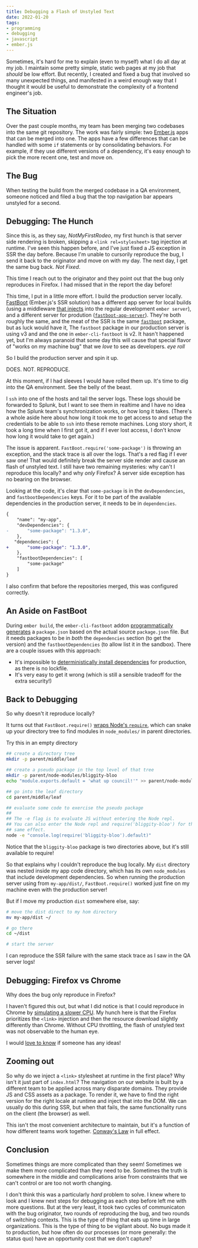 ```yaml
---
title: Debugging a Flash of Unstyled Text
date: 2022-01-20
tags:
- programming
- debugging
- javascript
- ember.js
---
```


Sometimes, it's hard for me to explain (even to myself) what I do all day at my
job. I maintain some pretty simple, static web pages at my job that *should* be low
effort. But recently, I created and fixed a bug that involved so many
unexpected things, and manifested in a weird enough way that I thought it would be
useful to demonstrate the complexity of a frontend engineer's job.

## The Situation

Over the past couple months, my team has been merging two codebases into the same
git repository. The work was fairly simple: two [Ember.js](https://emberjs.com) apps
that can be merged into one. The apps have a few differences that can be handled
with some `if` statements or by consolidating behaviors. For example, if they
use different versions of a dependency, it's easy enough to pick the more recent
one, test and move on.

## The Bug

When testing the build from the merged codebase in a QA environment, someone
noticed and filed a bug that the top navigation bar appears unstyled for a second.

## Debugging: The Hunch

Since this is, as they say, *NotMyFirstRodeo*, my first hunch is that server side
rendering is broken, skipping a `<link rel=stylesheet>` tag injection at runtime.
I've seen this happen before, and I've just fixed a JS exception in SSR the day before.
Because I'm unable to cursorily reproduce the bug, I send it back to the originator
and move on with my day. The next day, I get the same bug back. *Not Fixed*.

This time I reach out to the originator and they point out that the bug only
reproduces in Firefox. I had missed that in the report the day before!

This time, I put in a little more effort. I build the production server locally.
[FastBoot][5] (Ember.js's SSR solution) has a different app server for local builds
(using a middleware [that injects][6] into the regular development `ember server`),
and a different server for prodution ([`fastboot-app-server`][7]). They're both roughly
the same, and the meat of the SSR is the same [`fastboot`][9] package, but as luck
would have it, The `fastboot` package in our production server is using v3 and
and the one in `ember-cli-fastboot` is v2. It hasn't happened yet, but I'm always
paranoid that some day this will cause that special flavor of "works on my machine bug"
that we *love*  to see as developers. *eye roll*

So I build the production server and spin it up.

DOES. NOT. REPRODUCE.

At this moment, if I had sleeves I would have rolled them up. It's time to dig
into the QA environment. See the belly of the beast.

I `ssh` into one of the hosts and tail the server logs. These logs should be
forwarded to Splunk, but I want to see them in realtime and I have no idea how
the Splunk team's synchronization works, or how long it takes. (There's a whole
aside here about how long it took me to get access to and setup the credentials
to be able to `ssh` into these remote machines. Long story short, it took a long
time when I first got it, and if I ever lost access, I don't know how long it
would take to get again.)

The issue is apparent. `FastBoot.require('some-package')` is throwing an exception,
and the stack trace is all over the logs. That's a red flag if I ever saw one!
That would definitely break the server side render and cause an flash of unstyled text.
I still have two remaining mysteries: why can't I reproduce this locally? and
why *only* Firefox? A server side exception has no bearing on the browser.

Looking at the code, it's clear that `some-package` is in the `devDependencies`,
and `fastbootDependencies` keys. For it to be part of the available dependencies
in the production server, it needs to be in `dependencies`.

```diff
{
    "name": "my-app",
    "devDependencies": {
-       "some-package": "1.3.0",
    },
   "dependencies": {
+       "some-package": "1.3.0",
    },
    "fastbootDependencies": [
        "some-package"
    ]
}
```

I also confirm that before the repositories merged, this was configured
correctly.

## An Aside on FastBoot

During `ember build`, the `ember-cli-fastboot` addon [programmatically generates][1]
a `package.json` based on the actual source `package.json` file. But it needs
packages to be in _both_ the `dependencies` section (to get the version) and the
`fastbootDependencies` (to allow list it in the sandbox). There are a couple issues
with this approach:

- It's impossible to [deterministically install dependencies][10] for production, as there
is no lockfile.
- It's very easy to get it wrong (which is still a sensible tradeoff for the
extra security!)

## Back to Debugging

So why doesn't it reproduce locally?

It turns out that `FastBoot.require()` [wraps Node's `require`][2], which can
snake up your directory tree to find modules in `node_modules/` in parent directories.

Try this in an empty directory

```bash
## create a directory tree
mkdir -p parent/middle/leaf

## create a pseudo package in the top level of that tree
mkdir -p parent/node-modules/bliggity-bloo
echo "module.exports.default = 'what up council!'" >> parent/node-modules/bliggity-bloo/index.js`

## go into the leaf directory
cd parent/middle/leaf

## evaluate some code to exercise the pseudo package
##
## The -e flag is to evaluate JS without entering the Node repl.
## You can also enter the Node repl and require('bliggity-bloo') for the
## same effect.
node -e "console.log(require('bliggity-bloo').default)"
```

Notice that the `bliggity-bloo` package is two directories above, but it's
still available to require!

So that explains why I couldn't reproduce the bug locally. My `dist` directory
was nested inside my app code directory, which has its own `node_modules` that
include development dependencies. So when running the production server using
from `my-app/dist/`, `FastBoot.require()` worked just fine on my machine even
with the production server!

But if I move my production `dist` somewhere else, say:

```bash
# move the dist direct to my hom directory
mv my-app/dist ~/

# go there
cd ~/dist

# start the server
```

I can reproduce the SSR failure with the same stack trace as I saw in the QA
server logs!

## Debugging: Firefox vs Chrome

Why does the bug only reproduce in Firefox?

I haven't figured this out, but what I did notice is that I could reproduce
in Chrome by [simulating a slower CPU][3]. My hunch here is that the Firefox
prioritizes the `<link>` injection and then the resource download slightly differently
than Chrome. Without CPU throttling, the flash of unstyled text was not observable
to the human eye.

I would [love to know][4] if someone has any ideas!

## Zooming out

So why do we inject a `<link>` stylesheet at runtime in the first place? Why isn't
it just part of `index.html`? The navigation on our website is built by a different
team to be applied across many disparate domains. They provide JS and CSS assets
as a package. To render it, we have to find the right version for the right locale
at runtime and inject that into the DOM. We can usually do this during SSR, but
when that fails, the same functionality runs on the client (the browser) as well.

This isn't the most convenient architecture to maintain, but it's a function of
how different teams work together. [Conway's Law][8] in full effect.

## Conclusion

Sometimes things are more complicated than they seem! Sometimes we make them
more complicated than they need to be. Sometimes the truth is somewhere in the
middle and complications arise from constraints that we can't control or are too
not worth changing.

I don't think this was a particularly *hard* problem to solve. I knew where to
look and I knew next steps for debugging as each step before left me with more
questions. But at the very least, it took two cycles of communicaton with the
bug originator, two rounds of reproducing the bug, and two rounds of switching
contexts. This is the type of thing that eats up time in large organizations.
This is the type of thing to be vigilant about. No bugs made it to production,
but how often do our processes (or more generally: the status quo) have an
opportunity cost that we don't capture?

[1]: https://github.com/ember-fastboot/ember-cli-fastboot/blob/v3.2.0-beta.5/packages/ember-cli-fastboot/lib/broccoli/fastboot-config.js#L55-L56
[2]: https://github.com/ember-fastboot/ember-cli-fastboot/blob/v3.2.0-beta.5/packages/fastboot/src/fastboot-schema.js#L170-L171
[3]: https://developer.chrome.com/docs/devtools/evaluate-performance/#simulate_a_mobile_cpu
[4]: https://twitter.com/intent/tweet?text=@mehulkar%20hey%20hey%20hey
[5]: https://ember-fastboot.com
[6]: https://github.com/ember-fastboot/ember-cli-fastboot/blob/v3.2.0-beta.5/packages/ember-cli-fastboot/index.js#L309-L337
[7]: https://github.com/ember-fastboot/ember-cli-fastboot/tree/v3.2.0-beta.5/packages/fastboot-app-server
[8]: https://en.wikipedia.org/wiki/Conway%27s_law
[9]: https://github.com/ember-fastboot/ember-cli-fastboot/tree/v3.2.0-beta.5/packages/fastboot
[10]: https://github.com/ember-fastboot/ember-cli-fastboot/issues/885

